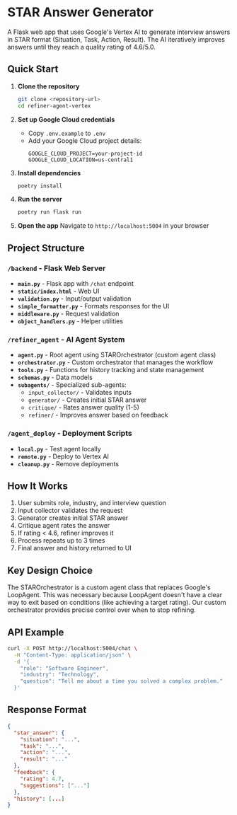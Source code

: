 # STAR Answer Generator

A Flask web app that uses Google's Vertex AI to generate interview answers in STAR format (Situation, Task, Action, Result). The AI iteratively improves answers until they reach a quality rating of 4.6/5.0.

## Quick Start

1. **Clone the repository**
   ```bash
   git clone <repository-url>
   cd refiner-agent-vertex
   ```

2. **Set up Google Cloud credentials**
   - Copy `.env.example` to `.env`
   - Add your Google Cloud project details:
     ```
     GOOGLE_CLOUD_PROJECT=your-project-id
     GOOGLE_CLOUD_LOCATION=us-central1
     ```

3. **Install dependencies**
   ```bash
   poetry install
   ```

4. **Run the server**
   ```bash
   poetry run flask run
   ```

5. **Open the app**
   Navigate to `http://localhost:5004` in your browser

## Project Structure

### `/backend` - Flask Web Server
- **`main.py`** - Flask app with `/chat` endpoint
- **`static/index.html`** - Web UI
- **`validation.py`** - Input/output validation
- **`simple_formatter.py`** - Formats responses for the UI
- **`middleware.py`** - Request validation
- **`object_handlers.py`** - Helper utilities

### `/refiner_agent` - AI Agent System
- **`agent.py`** - Root agent using STAROrchestrator (custom agent class)
- **`orchestrator.py`** - Custom orchestrator that manages the workflow
- **`tools.py`** - Functions for history tracking and state management
- **`schemas.py`** - Data models
- **`subagents/`** - Specialized sub-agents:
  - `input_collector/` - Validates inputs
  - `generator/` - Creates initial STAR answer
  - `critique/` - Rates answer quality (1-5)
  - `refiner/` - Improves answer based on feedback

### `/agent_deploy` - Deployment Scripts
- **`local.py`** - Test agent locally
- **`remote.py`** - Deploy to Vertex AI
- **`cleanup.py`** - Remove deployments

## How It Works

1. User submits role, industry, and interview question
2. Input collector validates the request
3. Generator creates initial STAR answer
4. Critique agent rates the answer
5. If rating < 4.6, refiner improves it
6. Process repeats up to 3 times
7. Final answer and history returned to UI

## Key Design Choice

The STAROrchestrator is a custom agent class that replaces Google's LoopAgent. This was necessary because LoopAgent doesn't have a clear way to exit based on conditions (like achieving a target rating). Our custom orchestrator provides precise control over when to stop refining.

## API Example

```bash
curl -X POST http://localhost:5004/chat \
  -H "Content-Type: application/json" \
  -d '{
    "role": "Software Engineer",
    "industry": "Technology", 
    "question": "Tell me about a time you solved a complex problem."
  }'
```

## Response Format

```json
{
  "star_answer": {
    "situation": "...",
    "task": "...",
    "action": "...",
    "result": "..."
  },
  "feedback": {
    "rating": 4.7,
    "suggestions": ["..."]
  },
  "history": [...]
}
```